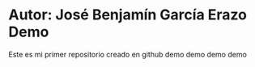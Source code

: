 Autor: José Benjamín García Erazo
Demo
====

Este es mi primer repositorio creado en github
demo demo demo demo